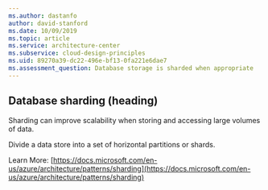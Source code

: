 ```yaml
---
ms.author: dastanfo
author: david-stanford
ms.date: 10/09/2019
ms.topic: article
ms.service: architecture-center
ms.subservice: cloud-design-principles
ms.uid: 89270a39-dc22-496e-bf13-0fa221e6dae7
ms.assessment_question: Database storage is sharded when appropriate
---
```

## Database sharding (heading)

<div class="alert is-warning"><p>Sharding can improve scalability when storing and accessing large volumes of data.</p></div>

Divide a data store into a set of horizontal partitions or shards.

Learn More: [https://docs.microsoft.com/en-us/azure/architecture/patterns/sharding](https://docs.microsoft.com/en-us/azure/architecture/patterns/sharding)